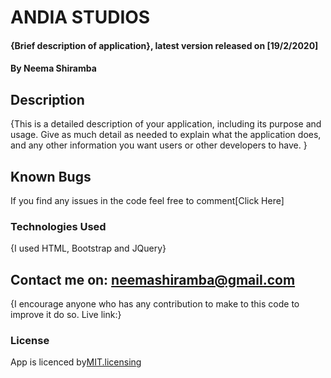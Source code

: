 # ANDIA STUDIOS
#### {Brief description of application}, latest version released on [19/2/2020]
#### By Neema Shiramba
## Description
{This is a detailed description of your application, including its purpose and usage.  Give as much detail as needed to explain what the application does, and any other information you want users or other developers to have. }

## Known Bugs
If you find any issues in the code feel free to comment[Click Here]

### Technologies Used
{I used HTML, Bootstrap and JQuery}

## Contact me on: neemashiramba@gmail.com
{I encourage anyone who has any contribution to make to this code to improve it do so. 
Live link:}


### License
App is licenced by[MIT.licensing](LICENCE.txt)

